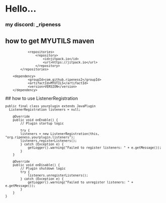 # Hello...

### my discord: _ripeness

## how to get MYUTILS maven

<sup>

                <repositories>
                    <repository>
                        <id>jitpack.io</id>
                        <url>https://jitpack.io</url>
                    </repository>
		    </repositories>

		<dependency>
                <groupId>com.github.ripeness2</groupId>
                <artifactId>MYUTILS</artifactId>
                <version>VERSION</version>
		</dependency>

</sup>
## how to use ListenerRegistration

<sup>

    public final class yourplugin extends JavaPlugin
      ListenerRegistration listeners = null;

	    @Override
	    public void onEnable() {
	        // Plugin startup logic

            try {
	        listeners = new ListenerRegistration(this, "org.ripeness.yourplugin.listeners");
	        listeners.registerListeners();
            } catch (Exception e) {
                getLogger().warning("Failed to register listeners: " + e.getMessage());
            }
	    }
	
	    @Override
	    public void onDisable() {
	        // Plugin shutdown logic
	        try {
	            listeners.unregisterListeners();
	        } catch (Exception e) {
	            getLogger().warning("Failed to unregister listeners: " + e.getMessage());
	        }
	    }
	}

</sup>